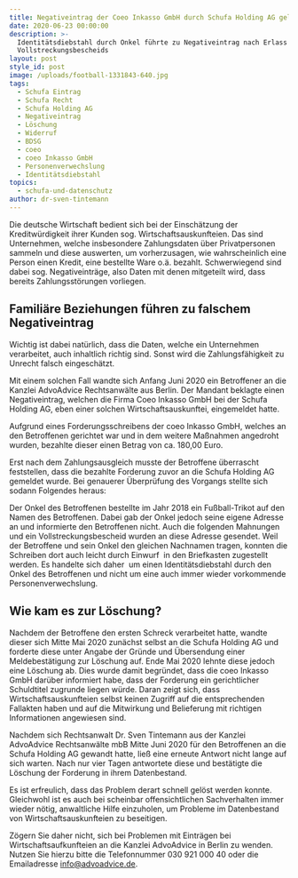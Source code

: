 ```yaml
---
title: Negativeintrag der Coeo Inkasso GmbH durch Schufa Holding AG gelöscht
date: 2020-06-23 00:00:00
description: >-
  Identitätsdiebstahl durch Onkel führte zu Negativeintrag nach Erlass eines
  Vollstreckungsbescheids
layout: post
style_id: post
image: /uploads/football-1331843-640.jpg
tags:
  - Schufa Eintrag
  - Schufa Recht
  - Schufa Holding AG
  - Negativeintrag
  - Löschung
  - Widerruf
  - BDSG
  - coeo
  - coeo Inkasso GmbH
  - Personenverwechslung
  - Identitätsdiebstahl
topics:
  - schufa-und-datenschutz
author: dr-sven-tintemann
---
```


Die deutsche Wirtschaft bedient sich bei der Einschätzung der Kreditwürdigkeit ihrer Kunden sog. Wirtschaftsauskunfteien. Das sind Unternehmen, welche insbesondere Zahlungsdaten über Privatpersonen sammeln und diese auswerten, um vorherzusagen, wie wahrscheinlich eine Person einen Kredit, eine bestellte Ware o.ä. bezahlt. Schwerwiegend sind dabei sog. Negativeinträge, also Daten mit denen mitgeteilt wird, dass bereits Zahlungsstörungen vorliegen.

## Familiäre Beziehungen führen zu falschem Negativeintrag

Wichtig ist dabei natürlich, dass die Daten, welche ein Unternehmen verarbeitet, auch inhaltlich richtig sind. Sonst wird die Zahlungsfähigkeit zu Unrecht falsch eingeschätzt.&nbsp;

Mit einem solchen Fall wandte sich Anfang Juni 2020 ein Betroffener an die Kanzlei AdvoAdvice Rechtsanwälte aus Berlin. Der Mandant beklagte einen Negativeintrag, welchen die Firma Coeo Inkasso GmbH bei der Schufa Holding AG, eben einer solchen Wirtschaftsauskunftei, eingemeldet hatte.

Aufgrund eines Forderungsschreibens der coeo Inkasso GmbH, welches an den Betroffenen gerichtet war und in dem weitere Ma&szlig;nahmen angedroht wurden, bezahlte dieser einen Betrag von ca. 180,00 Euro.&nbsp;

Erst nach dem Zahlungsausgleich musste der Betroffene überrascht feststellen, dass die bezahlte Forderung zuvor an die Schufa Holding AG gemeldet wurde. Bei genauerer Überprüfung des Vorgangs stellte sich sodann Folgendes heraus:

Der Onkel des Betroffenen bestellte im Jahr 2018 ein Fu&szlig;ball-Trikot auf den Namen des Betroffenen. Dabei gab der Onkel jedoch seine eigene Adresse an und informierte den Betroffenen nicht. Auch die folgenden Mahnungen und ein Vollstreckungsbescheid wurden an diese Adresse gesendet. Weil der Betroffene und sein Onkel den gleichen Nachnamen tragen, konnten die Schreiben dort auch leicht durch Einwurf&nbsp; in den Briefkasten zugestellt werden. Es handelte sich daher&nbsp; um einen Identitätsdiebstahl durch den Onkel des Betroffenen und nicht um eine auch immer wieder vorkommende Personenverwechslung.&nbsp;

## Wie kam es zur Löschung?

Nachdem der Betroffene den ersten Schreck verarbeitet hatte, wandte dieser sich Mitte Mai 2020 zunächst selbst an die Schufa Holding AG und forderte diese unter Angabe der Gründe und Übersendung einer Meldebestätigung zur Löschung auf. Ende Mai 2020 lehnte diese jedoch eine Löschung ab. Dies wurde damit begründet, dass die coeo Inkasso GmbH darüber informiert habe, dass der Forderung ein gerichtlicher Schuldtitel zugrunde liegen würde. Daran zeigt sich, dass Wirtschaftsauskunfteien selbst keinen Zugriff auf die entsprechenden Fallakten haben und auf die Mitwirkung und Belieferung mit richtigen Informationen angewiesen sind.

Nachdem sich Rechtsanwalt Dr. Sven Tintemann aus der Kanzlei AdvoAdvice Rechtsanwälte mbB Mitte Juni 2020 für den Betroffenen an die Schufa Holding AG gewandt hatte, lie&szlig; eine erneute Antwort nicht lange auf sich warten. Nach nur vier Tagen antwortete diese und bestätigte die Löschung der Forderung in ihrem Datenbestand.

Es ist erfreulich, dass das Problem derart schnell gelöst werden konnte. Gleichwohl ist es auch bei scheinbar offensichtlichen Sachverhalten immer wieder nötig, anwaltliche Hilfe einzuholen, um Probleme im Datenbestand von Wirtschaftsauskunfteien zu beseitigen.&nbsp;

Zögern Sie daher nicht, sich bei Problemen mit Einträgen bei Wirtschaftsaufkunfteien an die Kanzlei AdvoAdvice in Berlin zu wenden. Nutzen Sie hierzu bitte die Telefonnummer 030 921 000 40 oder die&nbsp; Emailadresse info@advoadvice.de.&nbsp;